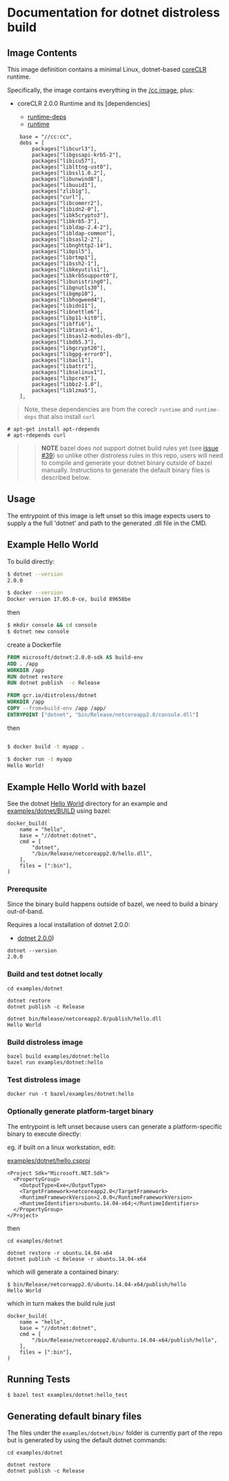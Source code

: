 # Documentation for dotnet distroless build

## Image Contents

This image definition contains a minimal Linux, dotnet-based [coreCLR](https://github.com/dotnet/core) runtime.

Specifically, the image contains everything in the [/cc image](../../cc/README.md), plus:

- coreCLR 2.0.0 Runtime and its [dependencies]

  * [runtime-deps](https://github.com/dotnet/dotnet-docker/blob/master/2.0/runtime-deps/stretch/amd64/Dockerfile)
  * [runtime](https://github.com/dotnet/dotnet-docker/blob/master/2.0/runtime/stretch/amd64/Dockerfile)


```
    base = "//cc:cc",
    debs = [
        packages["libcurl3"],
        packages["libgssapi-krb5-2"],
        packages["libicu57"],
        packages["liblttng-ust0"],
        packages["libssl1.0.2"],
        packages["libunwind8"],
        packages["libuuid1"],
        packages["zlib1g"],
        packages["curl"],
        packages["libcomerr2"],
        packages["libidn2-0"],
        packages["libk5crypto3"],
        packages["libkrb5-3"],
        packages["libldap-2.4-2"],
        packages["libldap-common"],
        packages["libsasl2-2"],
        packages["libnghttp2-14"],
        packages["libpsl5"],
        packages["librtmp1"],
        packages["libssh2-1"],
        packages["libkeyutils1"],
        packages["libkrb5support0"],
        packages["libunistring0"],
        packages["libgnutls30"],
        packages["libgmp10"],
        packages["libhogweed4"],
        packages["libidn11"],
        packages["libnettle6"],
        packages["libp11-kit0"],
        packages["libffi6"],
        packages["libtasn1-6"],
        packages["libsasl2-modules-db"],
        packages["libdb5.3"],
        packages["libgcrypt20"],
        packages["libgpg-error0"],
        packages["libacl1"],
        packages["libattr1"],
        packages["libselinux1"],
        packages["libpcre3"],
        packages["libbz2-1.0"],
        packages["liblzma5"],
    ],
```

> Note, these dependencies are from the coreclr ```runtime``` and ```runtime-deps``` that also install ```curl```
```
# apt-get install apt-rdepends
# apt-rdepends curl
```

>> **NOTE**  bazel does _not_ support dotnet build rules yet (see [issue #39](https://github.com/bazelbuild/rules_dotnet/issues/39)) so unlike other
distroless rules in this repo, users will need to compile and generate your dotnet binary outside of bazel manually.  Instructions to generate the default
binary files is described below.

## Usage

The entrypoint of this image is left unset so this image expects users to supply a the full 'dotnet' and path to the generated .dll file in the CMD.


## Example Hello World

To build directly:

```bash
$ dotnet --version
2.0.0

$ docker --version
Docker version 17.05.0-ce, build 89658be
```

then

```bash
$ mkdir console && cd console
$ dotnet new console
```

create a Dockerfile

```dockerfile
FROM microsoft/dotnet:2.0.0-sdk AS build-env
ADD . /app
WORKDIR /app
RUN dotnet restore
RUN dotnet publish  -c Release

FROM gcr.io/distroless/dotnet
WORKDIR /app
COPY --from=build-env /app /app/
ENTRYPOINT ["dotnet", "bin/Release/netcoreapp2.0/console.dll"]
```

then
```bash

$ docker build -t myapp .

$ docker run -t myapp
Hello World!
```


## Example Hello World with bazel

See the dotnet [Hello World](../examples/dotnet/) directory for an example and [examples/dotnet/BUILD](examples/dotnet/BUILD) using bazel:

```
docker_build(
    name = "hello",
    base = "//dotnet:dotnet",
    cmd = [
        "dotnet",
        "/bin/Release/netcoreapp2.0/hello.dll",
    ],
    files = [":bin"],
)
```

### Prerequsite

Since the binary build happens outside of bazel, we need to build a binary out-of-band.

Requires a local installation of dotnet 2.0.0: 

- [dotnet 2.0.0](https://download.microsoft.com/download/1/B/4/1B4DE605-8378-47A5-B01B-2C79D6C55519/dotnet-sdk-2.0.0-linux-x64.tar.gz))


```
dotnet --version
2.0.0
```

### Build and test dotnet locally

```
cd examples/dotnet

dotnet restore
dotnet publish -c Release
```

```
dotnet bin/Release/netcoreapp2.0/publish/hello.dll
Hello World
```


### Build distroless image

```
bazel build examples/dotnet:hello
bazel run examples/dotnet:hello
```

### Test distroless image

```
docker run -t bazel/examples/dotnet:hello
```

### Optionally generate platform-target binary

The entrypoint is left unset because users can generate a platform-specific binary to execute directly:

eg. if built on a linux workstation, edit:

[examples/dotnet/hello.csproj](examples/dotnet/hello.csproj)

```
<Project Sdk="Microsoft.NET.Sdk">
  <PropertyGroup>
    <OutputType>Exe</OutputType>
    <TargetFramework>netcoreapp2.0</TargetFramework>
    <RuntimeFrameworkVersion>2.0.0</RuntimeFrameworkVersion>
    <RuntimeIdentifiers>ubuntu.14.04-x64;</RuntimeIdentifiers>    
  </PropertyGroup>
</Project>
```

then 

```
cd examples/dotnet

dotnet restore -r ubuntu.14.04-x64
dotnet publish -c Release -r ubuntu.14.04-x64
```

which will generate a contained binary:

```
$ bin/Release/netcoreapp2.0/ubuntu.14.04-x64/publish/hello 
Hello World
```

which in turn makes the build rule just

```
docker_build(
    name = "hello",
    base = "//dotnet:dotnet",
    cmd = [
        "/bin/Release/netcoreapp2.0/ubuntu.14.04-x64/publish/hello",
    ],
    files = [":bin"],
)
```

## Running Tests

```
$ bazel test examples/dotnet:hello_test
```


## Generating default binary files 

The files under the ```examples/dotnet/bin/``` folder is currently part of the repo but is generated by using the default dotnet commands:

```
cd examples/dotnet

dotnet restore
dotnet publish -c Release
```
